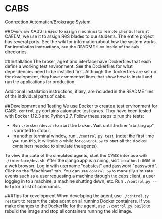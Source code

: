 # CABS
Connection Automation/Brokerage System

##Overview
CABS is used to assign machines to remote clients. Here at CAEDM, we use it to
assign RGS blades to our students. The entire project has several parts. See
the wiki for information about how the system works. For
installation instructions, see the README files inside of the sub-directories.

##Installation
The broker, agent and interface have Dockerfiles that each define a working test environment.
See the Dockerfiles for what dependencies need to be installed first. Although the Dockerfiles
are set up for development, they have commented lines that show how to install and run the
applications for production.

Additional installation instructions, if any, are included in the README files of the individual
parts of cabs.

##Development and Testing
We use Docker to create a test environment for CABS. `control.py` contains automated test cases.
They have been tested with Docker 1.12.3 and Python 2.7. Follow these steps to run the tests:

 - Run `./broker/dev.sh` to start the broker. Wait until the line "starting up" is printed to
   stdout.
 - In another terminal window, run `./control.py test`. (note: the first time you run this, it will
   take a while for `control.py` to start all the docker containers needed to simulate the agents).

To view the state of the simulated agents, start the CABS interface with
`./interface/dev.sh`. After the django app is running, visit `localhost:8080` in a web
browser. Log in with username "cabstest" and password "password". Click on the "Machines"
tab. You can use `control.py` to manually simulate events such as a user requesting a
machine through the cabs client, a user logging in to a machine, a machine shutting down,
etc. Run `./control.py --help` for a list of commands.

###Tips for development
When developing the agent, use `./control.py restart` to restart the cabs agent on all running
Docker containers. If you make changes to the Dockerfile for the agent, use `./control.py build` to
rebuild the image and stop all containers running the old image.
